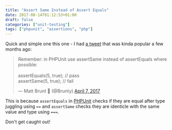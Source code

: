 ```yaml
---
title: "Assert Same Instead of Assert Equals"
date: 2017-08-14T01:12:53+01:00
draft: false
categories: ["unit-testing"]
tags: ["phpunit", "assertions", "php"]
---
```


Quick and simple one this one - I had [a tweet](https://twitter.com/Brunty/status/850322699842973696) that was kinda popular a few months ago:

<blockquote class="twitter-tweet" data-lang="en"><p lang="en" dir="ltr">Remember: in PHPUnit use assertSame instead of assertEquals where possible:<br><br>assertEquals(5, true); // pass<br>assertSame(5, true); // fail</p>&mdash; Matt Brunt 🐘 (@Brunty) <a href="https://twitter.com/Brunty/status/850322699842973696">April 7, 2017</a></blockquote> <script async src="//platform.twitter.com/widgets.js" charset="utf-8"></script>

This is because `assertEquals` in [PHPUnit](http://phpunit.de) checks if they are equal after type juggling using `==` and `assertSame` checks they are identicle with the same value and type using `===`.

Don't get caught out!


